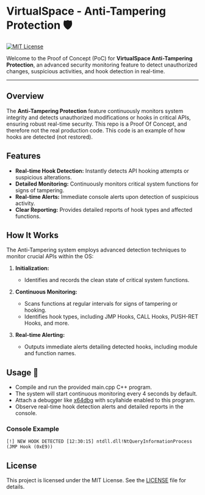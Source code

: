 # VirtualSpace - Anti-Tampering Protection 🛡️

[![MIT License](https://img.shields.io/badge/License-MIT-yellow.svg)](LICENSE)

Welcome to the Proof of Concept (PoC) for **VirtualSpace Anti-Tampering Protection**, an advanced security monitoring feature to detect unauthorized changes, suspicious activities, and hook detection in real-time.

---

## Overview

The **Anti-Tampering Protection** feature continuously monitors system integrity and detects unauthorized modifications or hooks in critical APIs, ensuring robust real-time security. This repo is a Proof Of Concept, and therefore not the real production code. This code is an example of how hooks are detected (not restored).

## Features

* **Real-time Hook Detection:** Instantly detects API hooking attempts or suspicious alterations.
* **Detailed Monitoring:** Continuously monitors critical system functions for signs of tampering.
* **Real-time Alerts:** Immediate console alerts upon detection of suspicious activity.
* **Clear Reporting:** Provides detailed reports of hook types and affected functions.

## How It Works

The Anti-Tampering system employs advanced detection techniques to monitor crucial APIs within the OS:

1. **Initialization:**

   * Identifies and records the clean state of critical system functions.

2. **Continuous Monitoring:**

   * Scans functions at regular intervals for signs of tampering or hooking.
   * Identifies hook types, including JMP Hooks, CALL Hooks, PUSH-RET Hooks, and more.

3. **Real-time Alerting:**

   * Outputs immediate alerts detailing detected hooks, including module and function names.

## Usage 🧪

* Compile and run the provided main.cpp C++ program.
* The system will start continuous monitoring every 4 seconds by default.
* Attach a debugger like [x64dbg](https://x64dbg.com/) with scyllahide enabled to this program.
* Observe real-time hook detection alerts and detailed reports in the console.

### Console Example

```
[!] NEW HOOK DETECTED [12:30:15] ntdll.dll!NtQueryInformationProcess (JMP Hook (0xE9))
```

## License

This project is licensed under the MIT License. See the [LICENSE](LICENSE) file for details.
